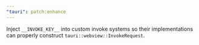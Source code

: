 ```yaml
---
"tauri": patch:enhance
---
```


Inject `__INVOKE_KEY__` into custom invoke systems so their implementations can properly construct `tauri::webview::InvokeRequest`.
